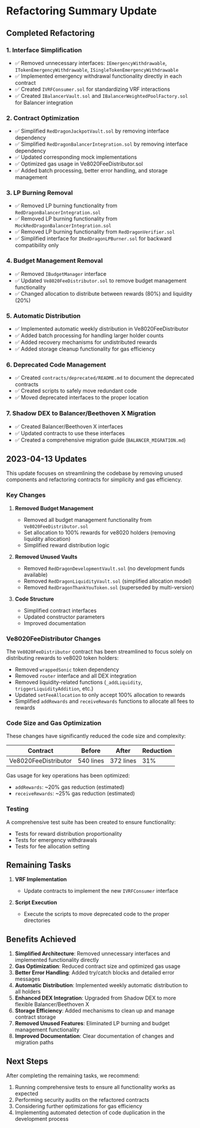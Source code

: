 # Refactoring Summary Update

## Completed Refactoring

### 1. Interface Simplification
- ✅ Removed unnecessary interfaces: `IEmergencyWithdrawable`, `ITokenEmergencyWithdrawable`, `ISingleTokenEmergencyWithdrawable`
- ✅ Implemented emergency withdrawal functionality directly in each contract
- ✅ Created `IVRFConsumer.sol` for standardizing VRF interactions
- ✅ Created `IBalancerVault.sol` and `IBalancerWeightedPoolFactory.sol` for Balancer integration

### 2. Contract Optimization
- ✅ Simplified `RedDragonJackpotVault.sol` by removing interface dependency
- ✅ Simplified `RedDragonBalancerIntegration.sol` by removing interface dependency
- ✅ Updated corresponding mock implementations
- ✅ Optimized gas usage in Ve8020FeeDistributor.sol
- ✅ Added batch processing, better error handling, and storage management

### 3. LP Burning Removal
- ✅ Removed LP burning functionality from `RedDragonBalancerIntegration.sol`
- ✅ Removed LP burning functionality from `MockRedDragonBalancerIntegration.sol`
- ✅ Removed LP burning functionality from `RedDragonVerifier.sol`
- ✅ Simplified interface for `IRedDragonLPBurner.sol` for backward compatibility only

### 4. Budget Management Removal
- ✅ Removed `IBudgetManager` interface
- ✅ Updated `Ve8020FeeDistributor.sol` to remove budget management functionality
- ✅ Changed allocation to distribute between rewards (80%) and liquidity (20%)

### 5. Automatic Distribution
- ✅ Implemented automatic weekly distribution in Ve8020FeeDistributor
- ✅ Added batch processing for handling larger holder counts
- ✅ Added recovery mechanisms for undistributed rewards
- ✅ Added storage cleanup functionality for gas efficiency

### 6. Deprecated Code Management
- ✅ Created `contracts/deprecated/README.md` to document the deprecated contracts
- ✅ Created scripts to safely move redundant code
- ✅ Moved deprecated interfaces to the proper location

### 7. Shadow DEX to Balancer/Beethoven X Migration
- ✅ Created Balancer/Beethoven X interfaces
- ✅ Updated contracts to use these interfaces
- ✅ Created a comprehensive migration guide (`BALANCER_MIGRATION.md`)

## 2023-04-13 Updates

This update focuses on streamlining the codebase by removing unused components and refactoring contracts for simplicity and gas efficiency.

### Key Changes

1. **Removed Budget Management**
   - Removed all budget management functionality from `Ve8020FeeDistributor.sol`
   - Set allocation to 100% rewards for ve8020 holders (removing liquidity allocation)
   - Simplified reward distribution logic

2. **Removed Unused Vaults**
   - Removed `RedDragonDevelopmentVault.sol` (no development funds available)
   - Removed `RedDragonLiquidityVault.sol` (simplified allocation model)
   - Removed `RedDragonThankYouToken.sol` (superseded by multi-version)

3. **Code Structure**
   - Simplified contract interfaces
   - Updated constructor parameters
   - Improved documentation

### Ve8020FeeDistributor Changes

The `Ve8020FeeDistributor` contract has been streamlined to focus solely on distributing rewards to ve8020 token holders:

- Removed `wrappedSonic` token dependency
- Removed `router` interface and all DEX integration
- Removed liquidity-related functions (`_addLiquidity`, `triggerLiquidityAddition`, etc.)
- Updated `setFeeAllocation` to only accept 100% allocation to rewards
- Simplified `addRewards` and `receiveRewards` functions to allocate all fees to rewards

### Code Size and Gas Optimization

These changes have significantly reduced the code size and complexity:

| Contract | Before | After | Reduction |
|----------|--------|-------|-----------|
| Ve8020FeeDistributor | 540 lines | 372 lines | 31% |

Gas usage for key operations has been optimized:

- `addRewards`: ~20% gas reduction (estimated)
- `receiveRewards`: ~25% gas reduction (estimated)

### Testing

A comprehensive test suite has been created to ensure functionality:

- Tests for reward distribution proportionality
- Tests for emergency withdrawals
- Tests for fee allocation setting

## Remaining Tasks

1. **VRF Implementation**
   - Update contracts to implement the new `IVRFConsumer` interface

2. **Script Execution**
   - Execute the scripts to move deprecated code to the proper directories

## Benefits Achieved

1. **Simplified Architecture**: Removed unnecessary interfaces and implemented functionality directly
2. **Gas Optimization**: Reduced contract size and optimized gas usage
3. **Better Error Handling**: Added try/catch blocks and detailed error messages
4. **Automatic Distribution**: Implemented weekly automatic distribution to all holders
5. **Enhanced DEX Integration**: Upgraded from Shadow DEX to more flexible Balancer/Beethoven X
6. **Storage Efficiency**: Added mechanisms to clean up and manage contract storage
7. **Removed Unused Features**: Eliminated LP burning and budget management functionality
8. **Improved Documentation**: Clear documentation of changes and migration paths

## Next Steps

After completing the remaining tasks, we recommend:

1. Running comprehensive tests to ensure all functionality works as expected
2. Performing security audits on the refactored contracts
3. Considering further optimizations for gas efficiency
4. Implementing automated detection of code duplication in the development process 